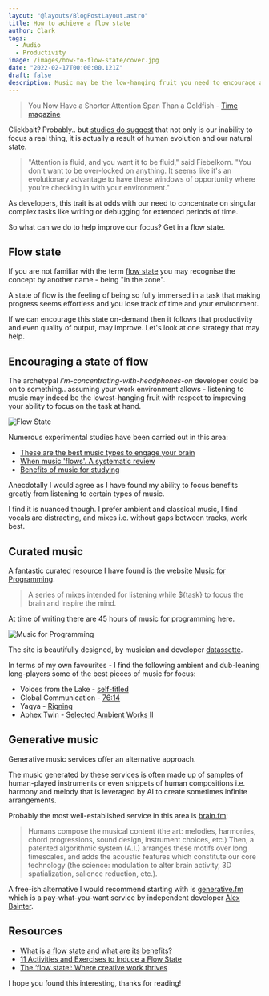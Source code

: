 ```yaml
---
layout: "@layouts/BlogPostLayout.astro"
title: How to achieve a flow state
author: Clark
tags:
  - Audio
  - Productivity
image: /images/how-to-flow-state/cover.jpg
date: "2022-02-17T00:00:00.121Z"
draft: false
description: Music may be the low-hanging fruit you need to encourage a state of flow
---
```


> You Now Have a Shorter Attention Span Than a Goldfish - [Time magazine](https://time.com/3858309/attention-spans-goldfish)

Clickbait? Probably.. but [studies do suggest](https://www.eurekalert.org/news-releases/582196) that not only is our inability to focus a real thing, it is actually a result of human evolution and our natural state.

> "Attention is fluid, and you want it to be fluid," said Fiebelkorn. "You don't want to be over-locked on anything. It seems like it's an evolutionary advantage to have these windows of opportunity where you're checking in with your environment."

As developers, this trait is at odds with our need to concentrate on singular complex tasks like writing or debugging for extended periods of time.

So what can we do to help improve our focus? Get in a flow state.

## Flow state

If you are not familiar with the term [flow state](<https://en.wikipedia.org/wiki/Flow_(psychology)>) you may recognise the concept by another name - being "in the zone".

A state of flow is the feeling of being so fully immersed in a task that making progress seems effortless and you lose track of time and your environment.

If we can encourage this state on-demand then it follows that productivity and even quality of output, may improve. Let's look at one strategy that may help.

## Encouraging a state of flow

The archetypal _i'm-concentrating-with-headphones-on_ developer could be on to something.. assuming your work environment allows - listening to music may indeed be the lowest-hanging fruit with respect to improving your ability to focus on the task at hand.

![Flow State](/images/how-to-flow-state/headphones.jpg)

Numerous experimental studies have been carried out in this area:

- [These are the best music types to engage your brain](https://www.studyinternational.com/news/best-music-to-study-with)
- [When music 'flows'. A systematic review](https://psycnet.apa.org/record/2015-55534-001)
- [Benefits of music for studying](https://www.healthline.com/health/does-music-help-you-study#benefits-of-music-for-studying)

Anecdotally I would agree as I have found my ability to focus benefits greatly from listening to certain types of music.

I find it is nuanced though. I prefer ambient and classical music, I find vocals are distracting, and mixes i.e. without gaps between tracks, work best.

## Curated music

A fantastic curated resource I have found is the website [Music for Programming](https://musicforprogramming.net).

> A series of mixes intended for listening while ${task} to focus the brain and inspire the mind.

At time of writing there are 45 hours of music for programming here.

![Music for Programming](/images/how-to-flow-state/music-for-programming.png)

The site is beautifully designed, by musician and developer [datassette](https://twitter.com/datassette).

In terms of my own favourites - I find the following ambient and dub-leaning long-players some of the best pieces of music for focus:

- Voices from the Lake - [self-titled](https://www.youtube.com/watch?v=rIMm0swerow)
- Global Communication - [76:14](https://youtube.com/playlist?list=PL038F64AA82020193)
- Yagya - [Rigning](https://youtube.com/playlist?list=OLAK5uy_lS_6Ci-XQiW9dEgaVKGgq1W7VNU7raMb8)
- Aphex Twin - [Selected Ambient Works II](https://www.youtube.com/watch?v=-57Ti2i_yhU)

## Generative music

Generative music services offer an alternative approach.

The music generated by these services is often made up of samples of human-played instruments or even snippets of human compositions i.e. harmony and melody that is leveraged by AI to create sometimes infinite arrangements.

Probably the most well-established service in this area is [brain.fm](https://www.brain.fm/):

> Humans compose the musical content (the art: melodies, harmonies, chord progressions, sound design, instrument choices, etc.) Then, a patented algorithmic system (A.I.) arranges these motifs over long timescales, and adds the acoustic features which constitute our core technology (the science: modulation to alter brain activity, 3D spatialization, salience reduction, etc.).

A free-ish alternative I would recommend starting with is [generative.fm](https://generative.fm/) which is a pay-what-you-want service by independent developer [Alex Bainter](https://github.com/alexbainter).

## Resources

- [What is a flow state and what are its benefits?](https://www.headspace.com/articles/flow-state)
- [11 Activities and Exercises to Induce a Flow State](https://positivepsychology.com/flow-activities)
- [The ‘flow state’: Where creative work thrives](https://www.bbc.com/worklife/article/20190204-how-to-find-your-flow-state-to-be-peak-creative)

I hope you found this interesting, thanks for reading!
